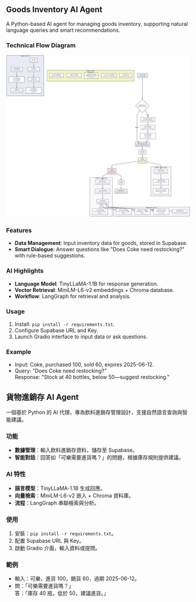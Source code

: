 ## Goods Inventory AI Agent

A Python-based AI agent for managing goods inventory, supporting natural language queries and smart recommendations.
### Technical Flow Diagram
![Technical Flow Diagram](technical-flow-diagram.png)
### Features
- **Data Management**: Input inventory data for goods, stored in Supabase.
- **Smart Dialogue**: Answer questions like "Does Coke need restocking?" with rule-based suggestions.

### AI Highlights
- **Language Model**: TinyLLaMA-1.1B for response generation.
- **Vector Retrieval**: MiniLM-L6-v2 embeddings + Chroma database.
- **Workflow**: LangGraph for retrieval and analysis.

### Usage
1. Install: `pip install -r requirements.txt`.
2. Configure Supabase URL and Key.
3. Launch Gradio interface to input data or ask questions.

### Example
- Input: Coke, purchased 100, sold 60, expires 2025-06-12.
- Query: "Does Coke need restocking?"  
  Response: "Stock at 40 bottles, below 50—suggest restocking."




## 貨物進銷存 AI Agent

一個基於 Python 的 AI 代理，專為飲料進銷存管理設計，支援自然語言查詢與智能建議。

### 功能
- **數據管理**：輸入飲料進銷存資料，儲存至 Supabase。
- **智能對話**：回答如「可樂需要進貨嗎？」的問題，根據庫存規則提供建議。

### AI 特性
- **語言模型**：TinyLLaMA-1.1B 生成回應。
- **向量檢索**：MiniLM-L6-v2 嵌入 + Chroma 資料庫。
- **流程**：LangGraph 串聯檢索與分析。

### 使用
1. 安裝：`pip install -r requirements.txt`。
2. 配置 Supabase URL 與 Key。
3. 啟動 Gradio 介面，輸入資料或提問。

### 範例
- 輸入：可樂，進貨 100，銷貨 60，過期 2025-06-12。
- 問：「可樂需要進貨嗎？」  
  答：「庫存 40 瓶，低於 50，建議進貨。」



